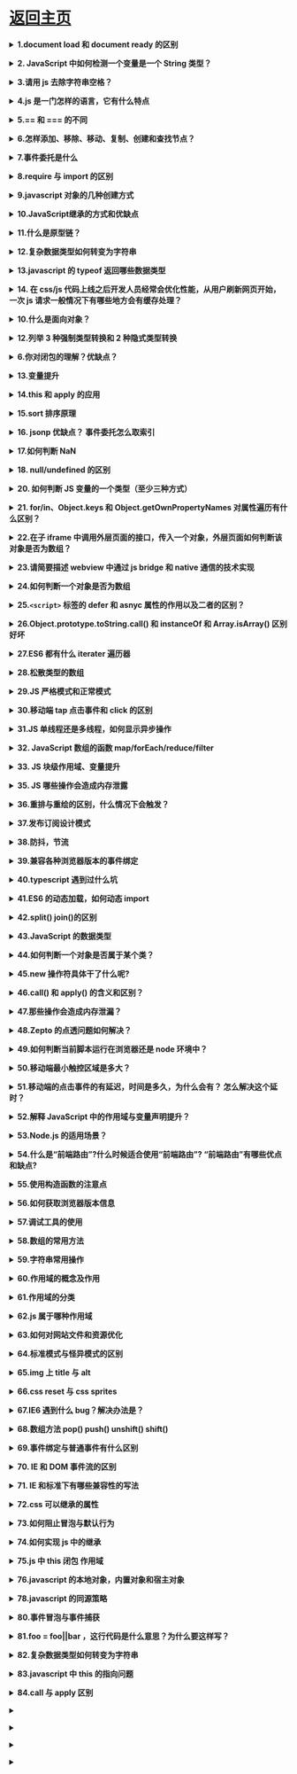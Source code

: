 # [返回主页](../../README.md)

<b><details><summary>1.document load 和 document ready 的区别</summary></b>
```
页面加载完成有两种事件

1.load是当页面所有资源全部加载完成后（包括DOM文档树，css文件，js文件，图片资源等），执行一个函数
问题：如果图片资源较多，加载时间较长，onload后等待执行的函数需要等待较长时间，所以一些效果可能受到影响

2.$(document).ready()是当DOM文档树加载完成后执行一个函数 （不包含图片，css等）所以会比load较快执行
在原生的jS中不包括ready()这个方法，只有load方法就是onload事件
```
</details>

<b><details><summary>2. JavaScript 中如何检测一个变量是一个 String 类型？</summary></b>

三种方法：

①typeof

typeof('123') === "string" // true

typeof '123' === "string" // true

②constructor

'123'.constructor === String // true

③Object.prototype.toString.call()

Object.prototype.toString.call('123') === '[object String]' // true

</details>

<b><details><summary>3.请用 js 去除字符串空格？</summary></b>

方法一：replace 正则匹配方法

去除字符串内所有的空格：str = str.replace(/\s*/g,"");

去除字符串内两头的空格：str = str.replace(/^\s*|\s*$/g,"");

去除字符串内左侧的空格：str = str.replace(/^\s*/,"");

去除字符串内右侧的空格：str = str.replace(/(\s*$)/g,"");

示例：

```js
var str = " 6 6 ";
var str_1 = str.replace(/\s*/g,"");
console.log(str_1); //66

var str = " 6 6 ";
var str_1 = str.replace(/^\s*|\s*$/g,"");
console.log(str_1); //6 6//输出左右侧均无空格

var str = " 6 6 ";
var str_1 = str.replace(/^\s*/,"");
console.log(str_1); //6 6 //输出右侧有空格左侧无空格

var str = " 6 6 ";
var str_1 = str.replace(/(\s*$)/g,"");
console.log(str_1); // 6 6//输出左侧有空格右侧无空格
```

方法二：str.trim()方法

trim()方法是用来删除字符串两端的空白字符并返回，trim方法并不影响原来的字符串本身，它返回的是一个新的字符串。

缺陷：只能去除字符串两端的空格，不能去除中间的空格

示例：
```js
var str = " 6 6 ";
var str_1 = str.trim();
console.log(str_1); //6 6//输出左右侧均无空格
```

方法三：JQ方法：$.trim(str)方法

$.trim() 函数用于去除字符串两端的空白字符。

注意：$.trim()函数会移除字符串开始和末尾处的所有换行符，空格(包括连续的空格)和制表符。如果这些空白字符在字符串中间时，它们将被保留，不会被移除。

示例：
```js
var str = " 6 6 ";
var str_1 = $.trim(str);
console.log(str_1); //6 6//输出左右侧均无空格
```

</details>

<b><details><summary>4.js 是一门怎样的语言，它有什么特点</summary></b>

1.脚本语言。JavaScript 是一种解释型的脚本语言,C、C++等语言先编译后执行,而 JavaScript 是在程序的运行过程中逐行进行解释。

2.基于对象。JavaScript 是一种基于对象的脚本语言,它不仅可以创建对象,也能使用现有的对象。

3.简单。JavaScript 语言中采用的是弱类型的变量类型,对使用的数据类型未做出严格的要求,是基于 Java 基本语句和控制的脚本语言,其设计简单紧凑。

4.动态性。JavaScript 是一种采用事件驱动的脚本语言,它不需要经过 Web 服务器就可以对用户的输入做出响应。

5.跨平台性。JavaScript 脚本语言不依赖于操作系统,仅需要浏览器的支持。

</details>

<b><details><summary>5.== 和 === 的不同</summary></b>

==表示等同，===表示恒等。==只比较内容，而===既比较内容也比较数据类型。

</details>

<b><details><summary>6.怎样添加、移除、移动、复制、创建和查找节点？</summary></b>

1）创建新节点

     createDocumentFragment() //创建一个 DOM 片段
　　 createElement() //创建一个具体的元素
　　 createTextNode() //创建一个文本节点

2）添加、移除、替换、插入
　　 appendChild() //添加
　　 removeChild() //移除
　　 replaceChild() //替换
　　 insertBefore() //插入

3）查找
　　 getElementsByTagName() //通过标签名称
　　 getElementsByName() //通过元素的 Name 属性的值
　　 getElementById() //通过元素 Id，唯一性

</details>

<b><details><summary>7.事件委托是什么</summary></b>

利用事件冒泡的原理，让自己的所触发的事件，让他的父元素代替执行！

</details>

<b><details><summary>8.require 与 import 的区别</summary></b>

第一、两者的加载方式不同，require 是在运行时加载，而 import 是在编译时加载

require('./a')(); // a 模块是一个函数，立即执行 a 模块函数

var data = require('./a').data; // a 模块导出的是一个对象

var a = require('./a')[0]; // a 模块导出的是一个数组 ======> 哪都行

import \$ from 'jquery';

import \* as _ from '_';

import {a,b,c} from './a';

import {default as alias, a as a_a, b, c} from './a'; ======>用在开头

第二、规范不同，require 是 CommonJS/AMD 规范，import 是 ESMAScript6+规范

第三、require 特点：社区方案，提供了服务器/浏览器的模块加载方案。非语言层面的标准。只能在运行时确定模块的依赖关系及输入/输出的变量，无法进行静态优化。

import 特点：语言规格层面支持模块功能。支持编译时静态分析，便于 JS 引入宏和类型检验。动态绑定。

</details>

<b><details><summary>9.javascript 对象的几种创建方式</summary></b>

[详情](https://www.red-ring.cn/post/8715-237024)

</details>

<b><details><summary>10.JavaScript继承的方式和优缺点</summary></b>

[详情](https://www.red-ring.cn/post/8715-237041)

</details>

<b><details><summary>11.什么是原型链？ </summary></b>

通过一个对象的__proto__可以找到它的原型对象，原型对象也是一个对象，就可以通过原型对象的__proto__，最后找到了我们的Object.prototype,从实例的原型对象开始一直到Object.prototype就是我们的原型链

</details>

<b><details><summary>12.复杂数据类型如何转变为字符串 </summary></b>

首先，会调用valueOf方法，如果方法的返回值是一个基本数据类型，就返回这个值，
如果调用valueOf方法之后的返回值仍旧是一个复杂数据类型，就会调用该对象的toString方法，
如果toString方法调用之后的返回值是一个基本数据类型，就返回这个值，
如果toString方法调用之后的返回值是一个复杂数据类型，就报一个错误。

详解：
```js
1.
var obj = {
	valueOf: function() {
		return 1;
	}
}
console.log(obj + '') //'1'
2.
var obj = {
	valueOf: function() {
		return [1, 2];
	}
}
console.log(obj + '') //'[object Object]';
3.
var obj = {
	valueOf: function() {
		return [1, 2];
	},
	toString: function() {
		return 1;
	}
}
console.log(obj + '') //'1';
4.
var obj = {
	valueOf: function() {
		return [1, 2];
	},
	toString: function() {
		return [1, 2, 3];
	}
}
console.log(obj + '') // 报错 Uncaught TypeError: Cannot convert object to primitive value

```

拓展：
```js
var arr = [new Object(), new Date(), new RegExp(), new String(), new Number(), new Boolean(), new Function(), new Array(), Math] console.log(arr.length) // 9
for (var i = 0; i < arr.length; i++) {
	arr[i].valueOf = function() {
		return [1, 2, 3]
	}
	arr[i].toString = function() {
		return 'toString'
	}
	console.log(arr[i] + '')
}
```

1、若return [1,2,3]处为 return "valueof"，得到的返回值是valueof toString 7valueof
说明：其他八种复杂数据类型是先调用valueOf方法，时间对象是先调用toString方法

2、改成return [1,2,3]，得到的返回值是9toString
说明：执行valueof后都来执行toString

</details>

<b><details><summary>13.javascript 的 typeof 返回哪些数据类型</summary></b>

7 种

undefined

string

boolean

number

symbol(ES6)

Object

Function

</details>

<b><details><summary>14. 在 css/js 代码上线之后开发人员经常会优化性能，从用户刷新网页开始，一次 js 请求一般情况下有哪些地方会有缓存处理？</summary></b>

答案：dns 缓存，cdn 缓存，浏览器缓存，服务器缓存。

</details>

<b><details><summary>10.什么是面向对象？</summary></b>

<!--1 面向对象和面向过程的异同-->
<!--2 在JavaScript中面向对象的表现形式-->
<!--3 其他语言中面向对象的表现形式（了解）-->

</details>

<b><details><summary>12.列举 3 种强制类型转换和 2 种隐式类型转换</summary></b>

强制（parseInt,parseFloat,Number）隐式（+ -）

</details>

<b><details><summary>6.你对闭包的理解？优缺点？</summary></b>

1.闭包就是能够读取其他函数内部变量的函数。由于在 ECMA2015 中，只有函数才能分割作用域，函数内部可以访问当前作用域的变量，但是外部无法访问函数内部的变量，所以闭包可以理解成“定义在一个函数内部的函数，外部可以通过内部返回的函数访问内部函数的变量“。在本质上，闭包是将函数内部和函数外部连接起来的桥梁。

</details>

<b><details><summary>13.变量提升</summary></b>

[变量提升概念]()
[变量提升面试题]()

</details>

<b><details><summary>14.this 和 apply 的应用</summary></b>

</details>

<b><details><summary>15.sort 排序原理</summary></b>

</details>

<b><details><summary>16. jsonp 优缺点？ 事件委托怎么取索引</summary></b>

</details>

<b><details><summary>17.如何判断 NaN</summary></b>

isNaN()方法

</details>

<b><details><summary>18. null/undefined 的区别</summary></b>

null： Null 类型，代表“空值”，代表一个空对象指针，使用 typeof 运算得到 “object”，所以你可以认为它是一个特殊的对象值。

undefined： Undefined 类型，当一个声明了一个变量未初始化时，得到的就是 undefined。

</details>

<b><details><summary>20. 如何判断 JS 变量的一个类型（至少三种方式）</summary></b>

typeof、instanceof、 constructor、 prototype

</details>

<b><details><summary>21. for/in、Object.keys 和 Object.getOwnPropertyNames 对属性遍历有什么区别？</summary></b>

</details>

<b><details><summary>22.在子 iframe 中调用外层页面的接口，传入一个对象，外层页面如何判断该对象是否为数组？</summary></b>

</details>

<b><details><summary>23.请简要描述 webview 中通过 js bridge 和 native 通信的技术实现</summary></b>

</details>

<b><details><summary>24.如何判断一个对象是否为数组</summary></b>

第一种方法：

使用 instanceof 操作符。

第二种方法：

使用 ECMAScript 5 新增的 Array.isArray()方法。

第三种方法：

使用使用 Object.prototype 上的原生 toString()方法判断。

</details>

<b><details><summary>25.`<script>` 标签的 defer 和 asnyc 属性的作用以及二者的区别？</summary></b>

</details>

<b><details><summary>26.Object.prototype.toString.call() 和 instanceOf 和 Array.isArray() 区别好坏</summary></b>

</details>

<b><details><summary>27.ES6 都有什么 iterater 遍历器</summary></b>

</details>

</details>

<b><details><summary>28.松散类型的数组</summary></b>

</details>

<b><details><summary>29.JS 严格模式和正常模式</summary></b>

</details>

<b><details><summary>30.移动端 tap 点击事件和 click 的区别</summary></b>

</details>

<b><details><summary>31.JS 单线程还是多线程，如何显示异步操作</summary></b>

</details>

</details>

<b><details><summary>32. JavaScript 数组的函数 map/forEach/reduce/filter</summary></b>

</details>

<b><details><summary>33. JS 块级作用域、变量提升</summary></b>

</details>

<b><details><summary>35. JS 哪些操作会造成内存泄露</summary></b>

</details>

</details>

<b><details><summary>36.重排与重绘的区别，什么情况下会触发？</summary></b>

</details>

<b><details><summary>37.发布订阅设计模式</summary></b>

</details>

<b><details><summary>38.防抖，节流</summary></b>

</details>

<b><details><summary>39.兼容各种浏览器版本的事件绑定</summary></b>

</details>

</details>

<b><details><summary>40.typescript 遇到过什么坑</summary></b>

</details>

<b><details><summary>41.ES6 的动态加载，如何动态 import</summary></b>

</details>

<b><details><summary>42.split() join()的区别</summary></b>

</details>

<b><details><summary>43.JavaScript 的数据类型</summary></b>

JS 数据类型共有六种，分别是 String、Number、Boolean、Null、Undefined 和 Object 等， 另外，ES6 新增了 Symbol 类型。其中，Object 是引用类型，其他的都是基本类型(Primitive Type)。

</details>

<b><details><summary>44.如何判断一个对象是否属于某个类？</summary></b>

instanceof

</details>

<b><details><summary>45.new 操作符具体干了什么呢?</summary></b>

new 共经过了 4 几个阶段
1、创建一个空对象 2、设置原型链 3、让 Func 中的 this 指向 obj，并执行 Func 的函数体 4、判断 Func 的返回值类型：

</details>

<b><details><summary>46.call() 和 apply() 的含义和区别？</summary></b>

</details>

<b><details><summary>47.那些操作会造成内存泄漏？</summary></b>

闭包

死循环

全局变量

</details>

<b><details><summary>48.Zepto 的点透问题如何解决？</summary></b>

</details>

<b><details><summary>49.如何判断当前脚本运行在浏览器还是 node 环境中？</summary></b>

</details>

<b><details><summary>50.移动端最小触控区域是多大？</summary></b>

</details>

<b><details><summary>51.移动端的点击事件的有延迟，时间是多久，为什么会有？ 怎么解决这个延时？</summary></b>

</details>

<b><details><summary>52.解释 JavaScript 中的作用域与变量声明提升？</summary></b>

</details>

<b><details><summary>53.Node.js 的适用场景？</summary></b>

</details>

<b><details><summary>54.什么是“前端路由”?什么时候适合使用“前端路由”? “前端路由”有哪些优点和缺点?</summary></b>

</details>

<b><details><summary>55.使用构造函数的注意点</summary></b>

    *  1 一般情况下构造函数的首字母需要大写，因为我们在看到一个函数首字母
    *  大写的情况，就认定这是一个构造函数，需要跟new关键字进行搭配使用，创建一个新的
    *  实例（对象）
    *  2 构造函数在被调用的时候需要跟new关键字搭配使用。
    *  3 在构造函数内部通过this+属性名的形式为实例添加一些属性和方法。
    *  4 构造函数一般不需要返回值，如果有返回值
    *  4.1 如果返回值是一个基本数据类型，那么调用构造函数，返回值仍旧是那么创建出来的
    *  对象。
    *  4.2 如果返回值是一个复杂数据类型，那么调用构造函数的时候，返回值就是这个return之后的
    *  那个复杂数据类型。

</details>

<b><details><summary>56.如何获取浏览器版本信息</summary></b>

window.navigator.userAgent

</details>

<b><details><summary>57.调试工具的使用</summary></b>

调试模式中的按钮作用
F8 跳出断点调试模式
F10、F11 代码的逐行调试

进入断点调试模式的 方法
1 在浏览器当中打断点

2 直接在代码中加 debugger

</details>

<b><details><summary>58.数组的常用方法</summary></b>

</details>

<b><details><summary>59.字符串常用操作</summary></b>

</details>

<b><details><summary>60.作用域的概念及作用</summary></b>

- 作用域 ： 起作用的一块区域
- 作用域的概念： 对变量起保护作用的一块区域
- 作用： 作用域外部无法获取到作用域内部声明的变量，作用域内部能够获取到作用域外界声明的变量。

</details>

<b><details><summary>61.作用域的分类</summary></b>

1 块作用域 花括号 {}

2 词法作用域（js 属于词法作用域）
作用域只跟在何处被创建有关系，跟在何处被调用没有关系

3 动态作用域
作用域只跟在何处被调用有关系，跟在何处被创建没有关系

</details>

<b><details><summary>62.js 属于哪种作用域</summary></b>

```js
// 块作用域
/*{
        var num =123;
    }
    console.log(num);*/
// 如果js属于块作用域，那么在花括号外部就无法访问到花括号内部的声明的num变量。
// 如果js不属于块级作用域，那么花括号外部就能够访问到花括号内部声明的num变量
// 能够输出num变量，也就说明js不属于块级作用。
// 在ES6 之前的版本js是不存在块级作用域的。

//js属于词法作用域还是动态作用域

// js中函数可以帮我们去形成一个作用域

/* function fn(){
        var num =123;
    }
    fn();
    //在函数外界能否访问到num这样一个变量
    console.log(num)*/ //Uncaught ReferenceError: num is not defined
// 如果函数能够生成一个作用域，那么在函数外界就无法访问到函数内部声明的变量。
// js中的函数能够生成一个作用。  函数作用域 。

// 词法作用域：作用的外界只跟作用域在何处创建有关系，跟作用域在何处被调用没有关系

var num = 123;
function f1() {
  console.log(num); //
}
function f2() {
  var num = 456;
  f1(); //f1在f2被调用的时候会被执行 。
}
f2();

//如果js是词法作用域，那么就会输出f1被创建的时候外部的num变量 123
//如果js是动态作用域，那么f1执行的时候就会输出f1被调用时外部环境中的num  456

// js中的作用域属于词法作用域（函数作用域）
```

</details>

<b><details><summary>63.如何对网站文件和资源优化</summary></b>

```
文件合并及压缩
使用CDN托管
使用缓存
```

</details>

<b><details><summary>64.标准模式与怪异模式的区别</summary></b>

</details>

<b><details><summary>65.img 上 title 与 alt</summary></b>

title：图片的信息；alt：图片不显示时显示的文字

</details>

<b><details><summary>66.css reset 与 css sprites</summary></b>

css reset ：重置浏览器默认属性

css sprites ：由多个小图片组成的大图，减少服务器对图片的请求数

</details>

<b><details><summary>67.IE6 遇到什么 bug？解决办法是？</summary></b>

</details>

<b><details><summary>68.数组方法 pop() push() unshift() shift()</summary></b>

</details>

<b><details><summary>69.事件绑定与普通事件有什么区别</summary></b>

用普通事件添加相同事件，下面会覆盖上面的，而事件绑定不会

普通事件是针对非 dom 元素，事件绑定是针对 dom 元素的事件

</details>

<b><details><summary>70. IE 和 DOM 事件流的区别</summary></b>

</details>

<b><details><summary>71. IE 和标准下有哪些兼容性的写法</summary></b>

</details>

<b><details><summary>72.css 可以继承的属性</summary></b>

list- font- text-

</details>

<b><details><summary>73.如何阻止冒泡与默认行为</summary></b>

当需要停止冒泡行为时，可以使用

```js
function stopBubble(e) {
  //如果提供了事件对象，则这是一个非IE浏览器
  if (e && e.stopPropagation)
    //因此它支持W3C的stopPropagation()方法
    e.stopPropagation();
  //否则，我们需要使用IE的方式来取消事件冒泡
  else window.event.cancelBubble = true;
}
```

当需要阻止默认行为时，可以使用

```js
//阻止浏览器的默认行为
function stopDefault(e) {
  //阻止默认浏览器动作(W3C)
  if (e && e.preventDefault) e.preventDefault();
  //IE中阻止函数器默认动作的方式
  else window.event.returnValue = false;
  return false;
}
```

</details>

<b><details><summary>74.如何实现 js 中的继承</summary></b>

[详情](https://www.cnblogs.com/diligentYe/p/6413450.html)

</details>

<b><details><summary>75.js 中 this 闭包 作用域</summary></b>

this：指向调用上下文

闭包：定义一个函数就开辟了一个局部作用域，整个 js 执行环境有一个全局作用域

作用域：一个函数可以访问其他函数中的变量（闭包是一个受保护的变量空间）

```js
var f = (function fn() {
  var name = 1;
  return function () {
    name++;
    console.log(name)
  }
})()

==>undefined 有疑问
```

</details>

<b><details><summary>76.javascript 的本地对象，内置对象和宿主对象</summary></b>

```
本地对象
ECMA-262 把本地对象（native object）定义为“独立于宿主环境的 ECMAScript 实现提供的对象”。简单来说，本地对象就是 ECMA-262 定义的类（引用类型）。它们包括：Object、Function、Array、String、Boolean、Number、Date、RegExp、Error、EvalError、RangeError、ReferenceError、SyntaxError、TypeError、URIError
```

```
内置对象
JS中内置了17个对象，常用的是Array对象、Date对象、正则表达式对象、string对象、Global对象
```

```
宿主对象
由ECMAScript实现的宿主环境提供的对象，可以理解为：浏览器提供的对象。所有的BOM和DOM都是宿主对象。
```

</details>

<b><details><summary>78.javascript 的同源策略</summary></b>

同源策略：限制从一个源加载的文档或脚本如何与来自另一个源的资源进行交互。这是一个用于隔离潜在恶意文件的关键的安全机制。（来自 MDN 官方的解释）

简单来说就是：一段脚本只能读取来自于同一来源的窗口和文档的属性，这里的同一来源指的是主机名、协议和端口号的组合
具体解释：

（1）源包括三个部分：协议、域名、端口（http 协议的默认端口是 80）。如果有任何一个部分不同，则源不同，那就是跨域了。

（2）限制：这个源的文档没有权利去操作另一个源的文档。这个限制体现在：（要记住）

Cookie、LocalStorage 和 IndexDB 无法获取。

无法获取和操作 DOM。

不能发送 Ajax 请求。我们要注意，Ajax 只适合同源的通信。

同源策略带来的麻烦：ajax 在不同域名下的请求无法实现，需要进行跨域操作

</details>

<b><details><summary>80.事件冒泡与事件捕获</summary></b>

事件冒泡：由最具体的元素（目标元素）向外传播到最不具体的元素

事件捕获：由最不确定的元素到目标元素

</details>

<b><details><summary>81.foo = foo||bar ，这行代码是什么意思？为什么要这样写？</summary></b>

这种写法称为短路表达式
相当于

```js
var foo;
if (foo) {
  foo = foo;
} else {
  foo = bar;
}
```

答案：常用于函数参数的空判断

</details>

<b><details><summary>82.复杂数据类型如何转变为字符串</summary></b>

- 首先，会调用 valueOf 方法，如果方法的返回值是一个基本数据类型，就返回这个值
- 如果调用 valueOf 方法之后的返回值仍旧是一个复杂数据类型，就会调用该对象的 toString 方法
- 如果 toString 方法调用之后的返回值是一个基本数据类型，就返回这个值，
- 如果 toString 方法调用之后的返回值是一个复杂数据类型，就报一个错误。

</details>

<b><details><summary>83.javascript 中 this 的指向问题</summary></b>

一、普通函数调用

二、对象函数调用

三、构造函数调用

四、apply 和 call 调用

五、箭头函数调用

</details>

<b><details><summary>84.call 与 apply 区别</summary></b>

call 和 apply 的作用，完全一样，唯一的区别就是在参数上面。

call 接收的参数不固定，第一个参数是函数体内 this 的指向，第二个参数以下是依次传入的参数。

apply 接收两个参数，第一个参数也是函数体内 this 的指向。第二个参数是一个集合对象（数组或者类数组）

</details>

<b><details><summary></summary></b>

</details>

<b><details><summary></summary></b>

</details>

<b><details><summary></summary></b>

</details>

<b><details><summary></summary></b>

</details>
